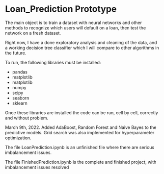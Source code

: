 # Loan_Prediction Prototype
The main object is to train a dataset with neural networks and other methods to recognize which users will default on a loan, then test the network on a fresh dataset.

Right now, I have a done exploratory analysis and cleaning of the data, and a working decision tree classifier which I will compare to other algorithms in the future.

To run, the following libraries must be installed:
 * pandas 
 * matplotlib 
 * matplotlib
 * numpy 
 * scipy 
 * seaborn 
 * sklearn

Once these libraries are installed the code can be run, cell by cell, correctly and without problem. 

March 9th, 2022.
Added AdaBoost, Random Forest and Naive Bayes to the predictive models. Grid search was also implemented for hyperparameter optimization.

The file LoanPrediction.ipynb is an unfinished file where there are serious imbalancement issues.

The file FinishedPrediction.ipynb is the complete and finished project, with imbalancement issues resolved
